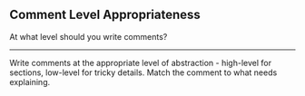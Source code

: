 ## Comment Level Appropriateness

At what level should you write comments?

---

Write comments at the appropriate level of abstraction - high-level for sections, low-level for tricky details. Match the comment to what needs explaining.

